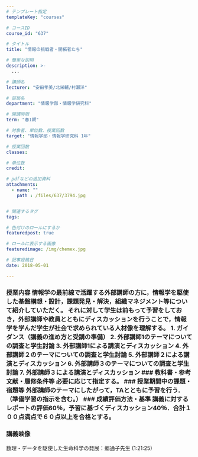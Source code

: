 ```yaml
---
# テンプレート指定
templateKey: "courses"

# コースID
course_id: "637"

# タイトル
title: "情報の挑戦者・開拓者たち"

# 簡単な説明
description: >-
  ...

# 講師名
lecturer: "安田孝美/北栄輔/村瀬洋"

# 部局名
department: "情報学部・情報学研究科"

# 開講時限
term: "春1期"

# 対象者、単位数、授業回数
target: "情報学部・情報学研究科 1年"

# 授業回数
classes: 

# 単位数
credit: 

# pdfなどの追加資料
attachments: 
  - name: "" 
    path : /files/637/3794.jpg


# 関連するタグ
tags:

# 色付けのロールにするか
featuredpost: true

# ロールに表示する画像
featuredimage: /img/chemex.jpg

# 記事投稿日
date: 2018-05-01

---
```




### 授業内容 情報学の最前線で活躍する外部講師の方に，情報学を駆使した基盤構想・設計，課題発見・解決，組織マネジメント等について紹介していただく。 それに対して学生は前もって予習をしておき，外部講師や教員とともにディスカッションを行うことで，情報学を学んだ学生が社会で求められている人材像を理解する。 1. ガイダンス（講義の進め方と受講の準備） 2. 外部講師1のテーマについての調査と学生討論 3. 外部講師1による講演とディスカッション 4. 外部講師２のテーマについての調査と学生討論 5. 外部講師２による講演とディスカッション 6. 外部講師３のテーマについての調査と学生討論 7. 外部講師３による講演とディスカッション ### 教科書・参考文献・履修条件等 必要に応じて指定する。 ### 授業期間中の課題・宿題等 外部講師のテーマにしたがって，TAとともに予習を行う．（準備学習の指示を含む。） ### 成績評価方法・基準 講義に対するレポートの評価60％，予習に基づくディスカッション40％．合計１００点満点で６０点以上を合格とする。

### 講義映像

数理・データを駆使した生命科学の発展：郷通子先生 (1:21:25)


